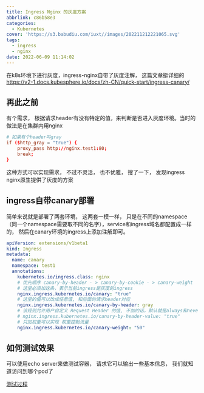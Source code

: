 ```yaml
---
title: Ingress Nginx 的灰度方案
abbrlink: c86b58e3
categories:
  - Kubernetes
cover: 'https://s3.babudiu.com/iuxt//images/202211212221065.svg'
tags:
  - ingress
  - nginx
date: 2022-06-09 11:14:02
---
```


在k8s环境下进行灰度，ingress-nginx自带了灰度注解， 这篇文章挺详细的<https://v2-1.docs.kubesphere.io/docs/zh-CN/quick-start/ingress-canary/>

## 再此之前

有个需求， 根据请求header有没有特定的值，来判断是否进入灰度环境。当时的做法是在集群内用nginx

```conf
# 如果有个header叫gray
if ($http_gray = "true") {
    proxy_pass http://nginx.test1:80;
    break;
}
```

这种方式可以实现需求， 不过不灵活， 也不优雅， 搜了一下， 发现ingress nginx原生提供了灰度的方案

## ingress自带canary部署

简单来说就是部署了两套环境， 这两套一模一样， 只是在不同的namespace（同一个namespace需要取不同的名字），service和ingress域名都配置成一样的， 然后在canary环境的ingress上添加注解即可。

```yml
apiVersion: extensions/v1beta1
kind: Ingress
metadata:
  name: canary
  namespace: test1
  annotations:
    kubernetes.io/ingress.class: nginx
    # 优先顺序 canary-by-header - > canary-by-cookie - > canary-weight
    # 这里必须加这条，表示当前ingress是灰度的ingress
    nginx.ingress.kubernetes.io/canary: "true"
    # 这里的值可以改成任意值, 和后面的请求header对应
    nginx.ingress.kubernetes.io/canary-by-header: gray
    # 该规则允许用户自定义 Request Header 的值, 不加的话，默认就是always和never两个值, 表示始终进灰度或不进入灰度。
    # nginx.ingress.kubernetes.io/canary-by-header-value: "true"
    # 只加权重可以实现 权重控制流量
    nginx.ingress.kubernetes.io/canary-weight: "50"
```

## 如何测试效果

可以使用echo server来做测试容器， 请求它可以输出一些基本信息， 我们就知道访问到哪个pod了

[测试过程](/posts/635c073a)
